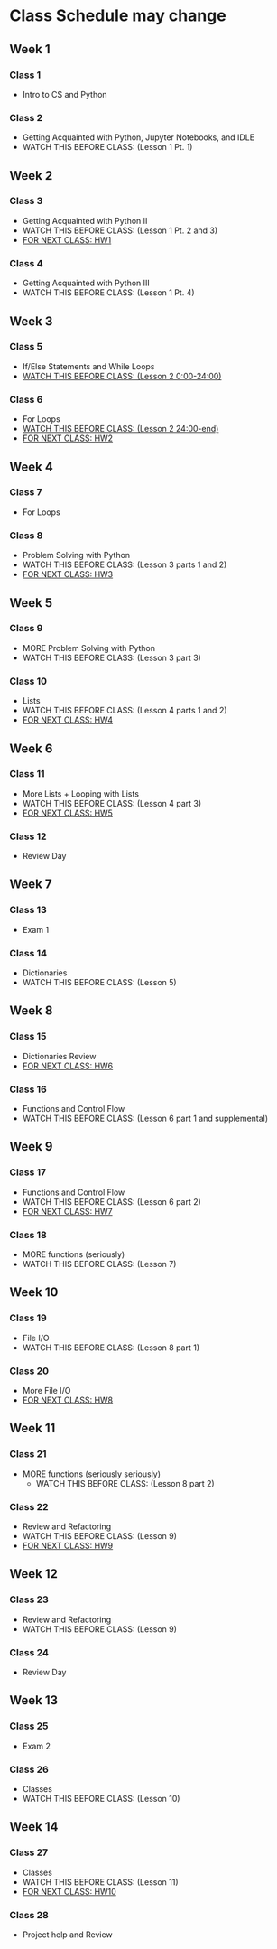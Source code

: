 # Class Schedule may change
## Week 1
### Class 1
* Intro to CS and Python
### Class 2
* Getting Acquainted with Python, Jupyter Notebooks, and IDLE
* WATCH THIS BEFORE CLASS: (Lesson 1 Pt. 1)
## Week 2
### Class 3
  * Getting Acquainted with Python II
  * WATCH THIS BEFORE CLASS: (Lesson 1 Pt. 2 and 3)
  * [FOR NEXT CLASS: HW1](https://github.com/cmparlettpelleriti/CPSC230ParlettPelleriti/tree/master/Assignments/Week%202)
### Class 4
  * Getting Acquainted with Python III
  * WATCH THIS BEFORE CLASS: (Lesson 1 Pt. 4)
## Week 3
### Class 5
  * If/Else Statements and While Loops
  * [WATCH THIS BEFORE CLASS: (Lesson 2 0:00-24:00)](https://www.youtube.com/watch?v=ykf7T6qbhLk)
### Class 6
  * For Loops
  * [WATCH THIS BEFORE CLASS: (Lesson 2 24:00-end)](https://www.youtube.com/watch?v=ykf7T6qbhLk)
  * [FOR NEXT CLASS: HW2](https://github.com/cmparlettpelleriti/CPSC230ParlettPelleriti/tree/master/Assignments/Week%203)
## Week 4
### Class 7
  * For Loops
### Class 8
  * Problem Solving with Python
  * WATCH THIS BEFORE CLASS: (Lesson 3 parts 1 and 2)
  * [FOR NEXT CLASS: HW3](https://github.com/cmparlettpelleriti/CPSC230ParlettPelleriti/tree/master/Assignments/Week%204)
## Week 5
### Class 9
  * MORE Problem Solving with Python
  * WATCH THIS BEFORE CLASS: (Lesson 3 part 3)
### Class 10
  * Lists
  * WATCH THIS BEFORE CLASS: (Lesson 4 parts 1 and 2)
  * [FOR NEXT CLASS: HW4](https://github.com/cmparlettpelleriti/CPSC230ParlettPelleriti/tree/master/Assignments/Week%205)
## Week 6
### Class 11
  * More Lists + Looping with Lists
  * WATCH THIS BEFORE CLASS: (Lesson 4 part 3)
  * [FOR NEXT CLASS: HW5](https://github.com/cmparlettpelleriti/CPSC230ParlettPelleriti/tree/master/Assignments/Week%206)
### Class 12
  * Review Day
## Week 7
### Class 13
  * Exam 1
### Class 14
  * Dictionaries
  * WATCH THIS BEFORE CLASS: (Lesson 5)
## Week 8
### Class 15
  * Dictionaries Review
  * [FOR NEXT CLASS: HW6](https://github.com/cmparlettpelleriti/CPSC230ParlettPelleriti/tree/master/Assignments/Week%208)
### Class 16
  * Functions and Control Flow
  * WATCH THIS BEFORE CLASS: (Lesson 6 part 1 and supplemental)
## Week 9
### Class 17
  * Functions and Control Flow
  * WATCH THIS BEFORE CLASS: (Lesson 6 part 2)
  * [FOR NEXT CLASS: HW7](https://github.com/cmparlettpelleriti/CPSC230ParlettPelleriti/tree/master/Assignments/Week%209)
### Class 18
  * MORE functions (seriously)
  * WATCH THIS BEFORE CLASS: (Lesson 7)
## Week 10
### Class 19
*   File  I/O
  * WATCH THIS BEFORE CLASS: (Lesson 8 part 1)
### Class 20
*   More File I/O
*   [FOR NEXT CLASS: HW8](https://github.com/cmparlettpelleriti/CPSC230ParlettPelleriti/tree/master/Assignments/Week%2010)
## Week 11
### Class 21
* MORE functions (seriously seriously)
  * WATCH THIS BEFORE CLASS: (Lesson 8 part 2)
### Class 22
  * Review and Refactoring
  * WATCH THIS BEFORE CLASS: (Lesson 9)
  * [FOR NEXT CLASS: HW9](https://github.com/cmparlettpelleriti/CPSC230ParlettPelleriti/tree/master/Assignments/Week%2011)
## Week 12
### Class 23
  * Review and Refactoring
  * WATCH THIS BEFORE CLASS: (Lesson 9)
### Class 24
  * Review Day
## Week 13
### Class 25
  * Exam 2
### Class 26
  * Classes
  * WATCH THIS BEFORE CLASS: (Lesson 10)
## Week 14
### Class 27
  * Classes
  * WATCH THIS BEFORE CLASS: (Lesson 11)
  * [FOR NEXT CLASS: HW10](https://github.com/cmparlettpelleriti/CPSC230ParlettPelleriti/tree/master/Assignments/Week%2014)
### Class 28
  * Project help and Review
